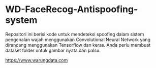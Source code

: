 # WD-FaceRecog-Antispoofing-system
Repositori ini berisi kode untuk mendeteksi spoofing dalam sistem pengenalan wajah menggunakan Convolutional Neural Network yang dirancang menggunakan Tensorflow dan keras. Anda perlu membuat dataset folder untuk gambar nyata dan palsu.

https://www.warungdata.com
